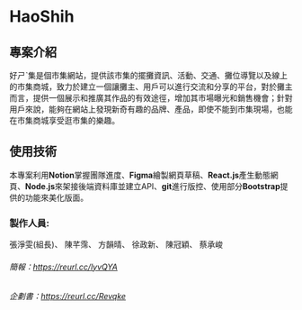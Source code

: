 # HaoShih

## 專案介紹
好ㄕˋ集是個市集網站，提供該市集的擺攤資訊、活動、交通、攤位導覽以及線上的市集商城，致力於建立一個讓攤主、用戶可以進行交流和分享的平台，對於攤主而言，提供一個展示和推廣其作品的有效途徑，增加其市場曝光和銷售機會；針對用戶來說，能夠在網站上發現新奇有趣的品牌、產品，即使不能到市集現場，也能在市集商城享受逛市集的樂趣。

## 使用技術
本專案利用**Notion**掌握團隊進度、**Figma**繪製網頁草稿、**React.js**產生動態網頁、**Node.js**來架接後端資料庫並建立API、**git**進行版控、使用部分**Bootstrap**提供的功能來美化版面。

### 製作人員:
張淨雯(組長)、
陳芊霈、
方韻晴、
徐政新、
陳冠穎、
蔡承峻

###### 簡報：https://reurl.cc/lyvQYA 
###### 企劃書：https://reurl.cc/Revqke
